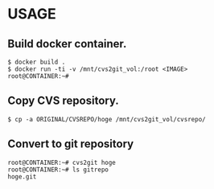 # USAGE

## Build docker container.

```
$ docker build .
$ docker run -ti -v /mnt/cvs2git_vol:/root <IMAGE>
root@CONTAINER:~#
```

## Copy CVS repository.

```
$ cp -a ORIGINAL/CVSREPO/hoge /mnt/cvs2git_vol/cvsrepo/
```

## Convert to git repository

```
root@CONTAINER:~# cvs2git hoge
root@CONTAINER:~# ls gitrepo
hoge.git
```

